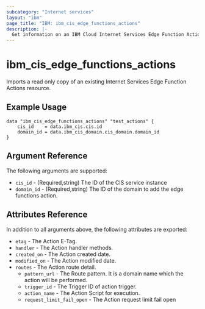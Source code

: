```yaml
---
subcategory: "Internet services"
layout: "ibm"
page_title: "IBM: ibm_cis_edge_functions_actions"
description: |-
  Get information on an IBM Cloud Internet Services Edge Function Actions.
---
```


# ibm_cis_edge_functions_actions

Imports a read only copy of an existing Internet Services Edge Function Actions resource.

## Example Usage

```hcl
data "ibm_cis_edge_functions_actions" "test_actions" {
    cis_id    = data.ibm_cis.cis.id
    domain_id = data.ibm_cis_domain.cis_domain.domain_id
}
```

## Argument Reference

The following arguments are supported:

- `cis_id` - (Required,string) The ID of the CIS service instance
- `domain_id` - (Required,string) The ID of the domain to add the edge functions action.

## Attributes Reference

In addition to all arguments above, the following attributes are exported:

- `etag` - The Action E-Tag.
- `handler` - The Action handler methods.
- `created_on` - The Action created date.
- `modified_on` - The Action modified date.
- `routes` - The Action route detail.
  - `pattern_url` - The Route pattern. It is a domain name which the action will be performed.
  - `trigger_id` - The Trigger ID of action trigger.
  - `action_name` - The Action Script for execution.
  - `request_limit_fail_open` - The Action request limit fail open